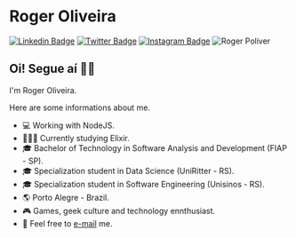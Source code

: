 # Roger Oliveira
[![Linkedin Badge](https://img.shields.io/badge/-LinkedIn-blue?style=flat&logo=LinkedIn&logoColor=white)](https://www.linkedin.com/in/rogerpoliver)
[![Twitter Badge](https://img.shields.io/badge/-Twitter-1ca0f1?style=flat&logo=Twitter&logoColor=white)](https://twitter.com/rogerpoliver)
[![Instagram Badge](https://img.shields.io/badge/-Instagram-C13584?style=flat&logo=Instagram&logoColor=white)](https://www.instagram.com/rogerpoliver)
<img src="https://komarev.com/ghpvc/?username=rogerpolvr" alt="Roger Poliver" /> </p>

## Oi! Segue aí ✌🏻

I'm Roger Oliveira.

Here are some informations about me.

- 💻 Working with NodeJS.
- 🧙🏻‍♂️ Currently studying Elixir.
- 🎓 Bachelor of Technology in Software Analysis and Development (FIAP - SP).
- 🎓 Specialization student in Data Science (UniRitter - RS).
- 🎓 Specialization student in Software Engineering (Unisinos - RS).
- :earth_americas: Porto Alegre - Brazil.
- :video_game: Games, geek culture and technology ennthusiast.
- 📩 Feel free to [e-mail](mailto:rogerpolvr@gmail.com) me.
